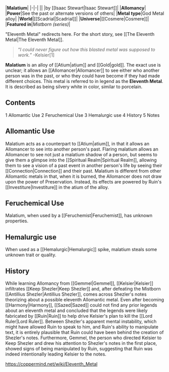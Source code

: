 |**Malatium**|
|-|-|
||
|by [[Isaac Stewart\|Isaac Stewart]]|
|**Allomancy**|
|**Power**|See the past or alternate versions of others|
|**Metal type**|God Metal alloy|
|**World**|[[Scadrial\|Scadrial]]|
|**Universe**|[[Cosmere\|Cosmere]]|
|**Featured in**|*Mistborn (series)*|

"Eleventh Metal" redirects here. For the short story, see [[The Eleventh Metal\|The Eleventh Metal]].
>“*I could never figure out how this blasted metal was supposed to work.*”
\-Kelsier[1]


**Malatium** is an alloy of [[Atium\|atium]] and [[Gold\|gold]]. The exact use is unclear; it allows an [[Allomancer\|Allomancer]] to see either who another person was in the past, or who they could have become if they had made different choices. This metal is referred to in legend as the **Eleventh Metal**. It is described as being silvery white in color, similar to porcelain.

## Contents

1 Allomantic Use
2 Feruchemical Use
3 Hemalurgic use
4 History
5 Notes


## Allomantic Use
Malatium acts as a counterpart to [[Atium\|atium]], in that it allows an Allomancer to see into another person's past.
Flaring malatium allows an Allomancer to see not just a malatium shadow of a person, but seems to give them a glimpse into the [[Spiritual Realm\|Spiritual Realm]], allowing them to see a vision of a past event in another person's life by seeing their [[Connection\|Connection]] and their past.
Malatium is different from other Allomantic metals in that, when it is burned, the Allomancer does not draw upon the power of Preservation. Instead, its effects are powered by Ruin's [[Investiture\|Investiture]] in the atium of the alloy.

## Feruchemical Use
Malatium, when used by a [[Feruchemist\|Feruchemist]], has unknown properties.

## Hemalurgic use
When used as a [[Hemalurgic\|Hemalurgic]] spike, malatium steals some unknown trait or quality.

## History
While learning Allomancy from [[Gemmel\|Gemmel]], [[Kelsier\|Kelsier]] infiltrates [[Keep Shezler\|Keep Shezler]] and, after defeating the Mistborn [[Antillius Shezler\|Antillius Shezler]], comes across Shezler's notes theorizing about a possible eleventh Allomantic metal. Even after becoming [[Harmony\|Harmony]], [[Sazed\|Sazed]] could not find any prior legends about an eleventh metal and concluded that the legends were likely fabricated by [[Ruin\|Ruin]] to help drive Kelsier's plan to kill the [[Lord Ruler\|Lord Ruler]]. Between Shezler's apparent mental instability, which might have allowed Ruin to speak to him, and Ruin's ability to manipulate text, it is entirely plausible that Ruin could have been behind the creation of Shezler's notes. Furthermore, Gemmel, the person who directed Kelsier to Keep Shezler and drew his attention to Shezler's notes in the first place, showed signs of being manipulated by Ruin, suggesting that Ruin was indeed intentionally leading Kelsier to the notes.



https://coppermind.net/wiki/Eleventh_Metal